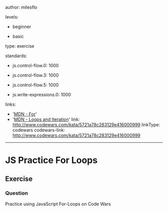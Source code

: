 author: milesflo

levels:

  - beginner

  - basic

type: exercise

standards:

  - js.control-flow.0: 1000

  - js.control-flow.3: 1000

  - js.control-flow.5: 1000

  - js.write-expressions.0: 1000

links:

  - '[MDN - For](https://developer.mozilla.org/en-US/docs/Web/JavaScript/Reference/Statements/for)'
  - '[MDN - Loops and Iteration](https://developer.mozilla.org/en-US/docs/Web/JavaScript/Guide/Loops_and_iteration)'
link: http://www.codewars.com/kata/5721a78c283129e416000999
linkType: codewars
codewars-link: http://www.codewars.com/kata/5721a78c283129e416000999

---
# JS Practice For Loops
## Exercise
### Question

Practice using JavaScript For-Loops on Code Wars
